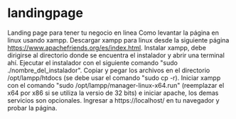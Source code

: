 # landingpage
Landing page para tener tu negocio en linea 
Como levantar la página en linux usando xampp.
Descargar xampp para linux desde la siguiente página https://www.apachefriends.org/es/index.html.
Instalar xampp, debe dirigirse al directorio donde se encuentra el instalador y abrir una terminal ahí. Ejecutar el instalador con el siguiente comando "sudo ./nombre_del_instalador".
Copiar y pegar los archivos en el directorio /opt/lampp/htdocs (se debe usar el comando "sudo cp -r).
Iniciar xampp con el comando "sudo /opt/lampp/manager-linux-x64.run" (reemplazar el x64 por x86 si se utiliza la versio de 32 bits) e iniciar apache, los demas servicios son opcionales. 
Ingresar a https://localhost/ en tu navegador y probar la página.
